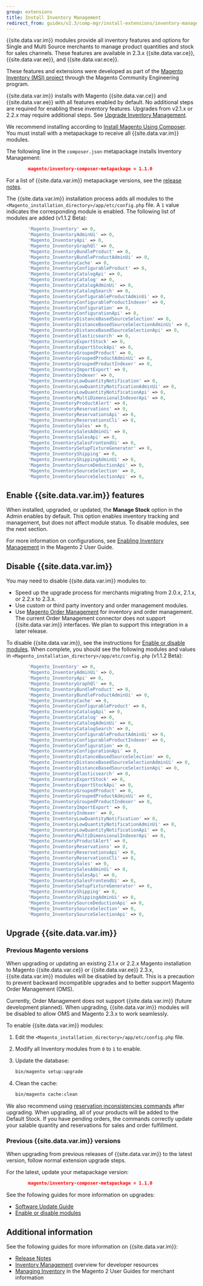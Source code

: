 ```yaml
---
group: extensions
title: Install Inventory Management
redirect_from: guides/v2.3/comp-mgr/install-extensions/inventory-management-installation.html
---
```


{{site.data.var.im}} modules provide all inventory features and options for Single and Multi Source merchants to manage product quantities and stock for sales channels. These features are available in 2.3.x {{site.data.var.ce}}, {{site.data.var.ee}}, and {{site.data.var.ece}}.

These features and extensions were developed as part of the [Magento Inventory (MSI) project](https://github.com/magento/inventory) through the Magento Community Engineering program.

{{site.data.var.im}} installs with Magento {{site.data.var.ce}} and {{site.data.var.ee}} with all features enabled by default. No additional steps are required for enabling these inventory features. Upgrades from v2.1.x or 2.2.x may require additional steps. See [Upgrade Inventory Management](#upgrade-inventory-management).

We recommend installing according to [Install Magento Using Composer]({{site.baseurl}}/guides/v2.3/install-gde/composer.html). You must install with a metapackage to receive all {{site.data.var.im}} modules.

The following line in the `composer.json` metapackage installs Inventory Management:

```json
        magento/inventory-composer-metapackage = 1.1.0
```

For a list of {{site.data.var.im}} metapackage versions, see the [release notes]({{site.baseurl}}/guides/v2.3/inventory/release-notes.html).

The {{site.data.var.im}} installation process adds all modules to the `<Magento_installation_directory>/app/etc/config.php` file. A `1` value indicates the corresponding module is enabled. The following list of modules are added (v1.1.2 Beta):

```php
        'Magento_Inventory' => 0,
        'Magento_InventoryAdminUi' => 0,
        'Magento_InventoryApi' => 0,
        'Magento_InventoryGraphQl' => 0,
        'Magento_InventoryBundleProduct' => 0,
        'Magento_InventoryBundleProductAdminUi' => 0,
        'Magento_InventoryCache' => 0,
        'Magento_InventoryConfigurableProduct' => 0,
        'Magento_InventoryCatalogApi' => 0,
        'Magento_InventoryCatalog' => 0,
        'Magento_InventoryCatalogAdminUi' => 0,
        'Magento_InventoryCatalogSearch' => 0,
        'Magento_InventoryConfigurableProductAdminUi' => 0,
        'Magento_InventoryConfigurableProductIndexer' => 0,
        'Magento_InventoryConfiguration' => 0,
        'Magento_InventoryConfigurationApi' => 0,
        'Magento_InventoryDistanceBasedSourceSelection' => 0,
        'Magento_InventoryDistanceBasedSourceSelectionAdminUi' => 0,
        'Magento_InventoryDistanceBasedSourceSelectionApi' => 0,
        'Magento_InventoryElasticsearch' => 0,
        'Magento_InventoryExportStock' => 0,
        'Magento_InventoryExportStockApi' => 0,
        'Magento_InventoryGroupedProduct' => 0,
        'Magento_InventoryGroupedProductAdminUi' => 0,
        'Magento_InventoryGroupedProductIndexer' => 0,
        'Magento_InventoryImportExport' => 0,
        'Magento_InventoryIndexer' => 0,
        'Magento_InventoryLowQuantityNotification' => 0,
        'Magento_InventoryLowQuantityNotificationAdminUi' => 0,
        'Magento_InventoryLowQuantityNotificationApi' => 0,
        'Magento_InventoryMultiDimensionalIndexerApi' => 0,
        'Magento_InventoryProductAlert' => 0,
        'Magento_InventoryReservations' => 0,
        'Magento_InventoryReservationsApi' => 0,
        'Magento_InventoryReservationsCli' => 0,
        'Magento_InventorySales' => 0,
        'Magento_InventorySalesAdminUi' => 0,
        'Magento_InventorySalesApi' => 0,
        'Magento_InventorySalesFrontendUi' => 0,
        'Magento_InventorySetupFixtureGenerator' => 0,
        'Magento_InventoryShipping' => 0,
        'Magento_InventoryShippingAdminUi' => 0,
        'Magento_InventorySourceDeductionApi' => 0,
        'Magento_InventorySourceSelection' => 0,
        'Magento_InventorySourceSelectionApi' => 0,
```

## Enable {{site.data.var.im}} features

When installed, upgraded, or updated, the **Manage Stock** option in the Admin enables by default. This option enables inventory tracking and management, but does not affect module status. To disable modules, see the next section.

For more information on configurations, see [Enabling Inventory Management](https://docs.magento.com/m2/ce/user_guide/catalog/inventory.html) in the Magento 2 User Guide.

## Disable {{site.data.var.im}}

You may need to disable {{site.data.var.im}} modules to:

* Speed up the upgrade process for merchants migrating from 2.0.x, 2.1.x, or 2.2.x to 2.3.x.
* Use custom or third party inventory and order management modules.
* Use [Magento Order Management](https://omsdocs.magento.com) for inventory and order management. The current Order Management connector does not support {{site.data.var.im}} interfaces. We plan to support this integration in a later release.

To disable {{site.data.var.im}}, see the instructions for [Enable or disable modules]({{site.baseurl}}/guides/v2.3/install-gde/install/cli/install-cli-subcommands-enable.html). When complete, you should see the following modules and values in `<Magento_installation_directory>/app/etc/config.php` (v1.1.2 Beta):

```php
        'Magento_Inventory' => 0,
        'Magento_InventoryAdminUi' => 0,
        'Magento_InventoryApi' => 0,
        'Magento_InventoryGraphQl' => 0,
        'Magento_InventoryBundleProduct' => 0,
        'Magento_InventoryBundleProductAdminUi' => 0,
        'Magento_InventoryCache' => 0,
        'Magento_InventoryConfigurableProduct' => 0,
        'Magento_InventoryCatalogApi' => 0,
        'Magento_InventoryCatalog' => 0,
        'Magento_InventoryCatalogAdminUi' => 0,
        'Magento_InventoryCatalogSearch' => 0,
        'Magento_InventoryConfigurableProductAdminUi' => 0,
        'Magento_InventoryConfigurableProductIndexer' => 0,
        'Magento_InventoryConfiguration' => 0,
        'Magento_InventoryConfigurationApi' => 0,
        'Magento_InventoryDistanceBasedSourceSelection' => 0,
        'Magento_InventoryDistanceBasedSourceSelectionAdminUi' => 0,
        'Magento_InventoryDistanceBasedSourceSelectionApi' => 0,
        'Magento_InventoryElasticsearch' => 0,
        'Magento_InventoryExportStock' => 0,
        'Magento_InventoryExportStockApi' => 0,
        'Magento_InventoryGroupedProduct' => 0,
        'Magento_InventoryGroupedProductAdminUi' => 0,
        'Magento_InventoryGroupedProductIndexer' => 0,
        'Magento_InventoryImportExport' => 0,
        'Magento_InventoryIndexer' => 0,
        'Magento_InventoryLowQuantityNotification' => 0,
        'Magento_InventoryLowQuantityNotificationAdminUi' => 0,
        'Magento_InventoryLowQuantityNotificationApi' => 0,
        'Magento_InventoryMultiDimensionalIndexerApi' => 0,
        'Magento_InventoryProductAlert' => 0,
        'Magento_InventoryReservations' => 0,
        'Magento_InventoryReservationsApi' => 0,
        'Magento_InventoryReservationsCli' => 0,
        'Magento_InventorySales' => 0,
        'Magento_InventorySalesAdminUi' => 0,
        'Magento_InventorySalesApi' => 0,
        'Magento_InventorySalesFrontendUi' => 0,
        'Magento_InventorySetupFixtureGenerator' => 0,
        'Magento_InventoryShipping' => 0,
        'Magento_InventoryShippingAdminUi' => 0,
        'Magento_InventorySourceDeductionApi' => 0,
        'Magento_InventorySourceSelection' => 0,
        'Magento_InventorySourceSelectionApi' => 0,
```

## Upgrade {{site.data.var.im}}

### Previous Magento versions

When upgrading or updating an existing 2.1.x or 2.2.x Magento installation to Magento {{site.data.var.ce}} or {{site.data.var.ee}} 2.3.x, {{site.data.var.im}} modules will be disabled by default. This is a precaution to prevent backward incompatible upgrades and to better support Magento Order Management (OMS).

Currently, Order Management does not support {{site.data.var.im}} (future development planned). When upgrading, {{site.data.var.im}} modules will be disabled to allow OMS and Magento 2.3.x to work seamlessly.

To enable {{site.data.var.im}} modules:

1. Edit the `<Magento_installation_directory>/app/etc/config.php` file.
1. Modify all Inventory modules from `0` to `1` to enable.
1. Update the database:

   ```bash
   bin/magento setup:upgrade
   ```

1. Clean the cache:

   ```bash
   bin/magento cache:clean
   ```

We also recommend using [reservation inconsistencies commands]({{site.baseurl}}/guides/v2.3/inventory/inventory-cli-reference.html) after upgrading. When upgrading, all of your products will be added to the Default Stock. If you have pending orders, the commands correctly update your salable quantity and reservations for sales and order fulfillment.

### Previous {{site.data.var.im}} versions

When upgrading from previous releases of {{site.data.var.im}} to the latest version, follow normal extension upgrade steps.

For the latest, update your metapackage version:

```json
        magento/inventory-composer-metapackage = 1.1.0
```

See the following guides for more information on upgrades:

* [Software Update Guide]({{site.baseurl}}/guides/v2.3/comp-mgr/bk-compman-upgrade-guide.html)
* [Enable or disable modules]({{site.baseurl}}/guides/v2.3/install-gde/install/cli/install-cli-subcommands-enable.html)

## Additional information

See the following guides for more information on {{site.data.var.im}}:

* [Release Notes]({{site.baseurl}}/guides/v2.3/inventory/release-notes.html)
* [Inventory Management]({{site.baseurl}}/guides/v2.3/inventory/index.html) overview for developer resources
* [Managing Inventory](https://docs.magento.com/m2/ce/user_guide/catalog/inventory-management.html) in the Magento 2 User Guides for merchant information
